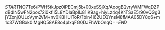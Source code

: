 $START$NO7Te6/PWH5tkJpz0iPECmj5k+00xeSSjXq/AoogBQvryWMFWqDZPdBdIN5wFN2pox72i0kfiI5L8YDIaBpIlJ81iK9ag+hiyLz4q4KhTSaE5r90vQGg3jYZxnjOULoVym2VM+nv0KBHUlToR/Tbln4i62UEQYnsM8fMAA05DY8q6+m1c37WGBxk0IMgNQ58AE8o4plxqFGQDJFhWbOnqQ==$END$